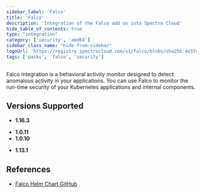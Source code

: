 ```yaml
---
sidebar_label: 'Falco'
title: 'Falco'
description: 'Integration of the Falco add on into Spectro Cloud'
hide_table_of_contents: true
type: "integration"
category: ['security', 'amd64']
sidebar_class_name: "hide-from-sidebar"
logoUrl: 'https://registry.spectrocloud.com/v1/falco/blobs/sha256:4e37461d0a31959ca8af65128329750ca3417e883e7e4ba17ee085b01a383a27?type=image/png'
tags: ['packs', 'falco', 'security']
---
```




Falco integration is a behavioral activity monitor designed to detect anomalous activity in your applications. You can use Falco to monitor the run-time security of your Kubernetes applications and internal components.

## Versions Supported

<Tabs queryString="versions">

<TabItem label="1.16.x" value="1.16.x">

* **1.16.3**


</TabItem>
<TabItem label="1.0.x" value="1.0.x">

* **1.0.11**
* **1.0.10**

</TabItem>

<TabItem label="1.13.x" value="1.13.x">

* **1.13.1**

</TabItem>

</Tabs>



## References

- [Falco Helm Chart GitHub](https://github.com/falcosecurity/charts/tree/master/falco)
